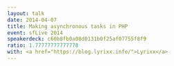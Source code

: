 ```yaml
---
layout: talk
date: 2014-04-07
title: Making asynchronous tasks in PHP
event: sfLive 2014
speakerdeck: c60b8fb0a08d0131b0f25af07755f8f9
ratio: 1.77777777777778
with: <a href="https://blog.lyrixx.info/">Lyrixx</a>
---
```

